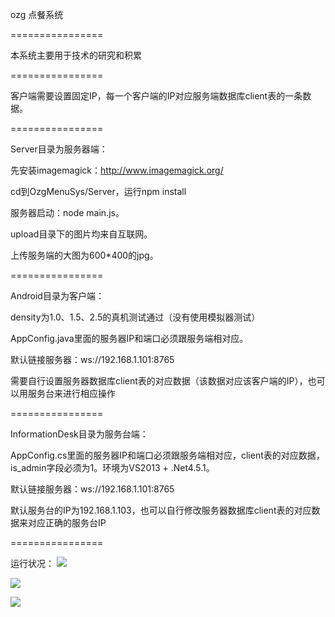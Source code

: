 ozg 点餐系统

================

本系统主要用于技术的研究和积累

================

客户端需要设置固定IP，每一个客户端的IP对应服务端数据库client表的一条数据。

================

Server目录为服务器端：

先安装imagemagick：http://www.imagemagick.org/ 

cd到OzgMenuSys/Server，运行npm install

服务器启动：node main.js。

upload目录下的图片均来自互联网。

上传服务端的大图为600*400的jpg。


================

Android目录为客户端：

density为1.0、1.5、2.5的真机测试通过（没有使用模拟器测试）

AppConfig.java里面的服务器IP和端口必须跟服务端相对应。

默认链接服务器：ws://192.168.1.101:8765

需要自行设置服务器数据库client表的对应数据（该数据对应该客户端的IP），也可以用服务台来进行相应操作

================

InformationDesk目录为服务台端：

AppConfig.cs里面的服务器IP和端口必须跟服务端相对应，client表的对应数据，is_admin字段必须为1。环境为VS2013 + .Net4.5.1。

默认链接服务器：ws://192.168.1.101:8765

默认服务台的IP为192.168.1.103，也可以自行修改服务器数据库client表的对应数据来对应正确的服务台IP

================

运行状况：
![](https://raw.github.com/ouzhigang/OzgMenuSys/master/screenshot1.jpg)

![](https://raw.github.com/ouzhigang/OzgMenuSys/master/screenshot2.jpg)

![](https://raw.github.com/ouzhigang/OzgMenuSys/master/screenshot3.jpg)
